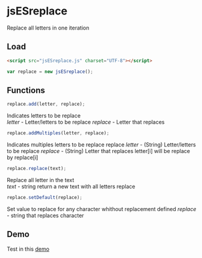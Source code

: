 # jsESreplace
Replace all letters in one iteration

## Load

```html
<script src="jsESreplace.js" charset="UTF-8"></script>
```
```js
var replace = new jsESreplace();
```

## Functions

```js
replace.add(letter, replace);
```
Indicates letters to be replace  
*letter* - Letter/letters to be replace 
*replace* - Letter that replaces 

```js
replace.addMultiples(letter, replace);
```
Indicates multiples letters to be replace replace 
*letter* - (String) Letter/letters to be replace 
*replace* - (String) Letter that replaces 
letter[i] will be replace by replace[i]

```js
replace.replace(text);
```
Replace all letter in the text  
*text* - string 
return a new text with all letters replace

```js
replace.setDefault(replace);
```
Set value to replace for any character whithout replacement defined
*replace* - string that replaces character

## Demo

Test in this [demo](https://cubiwan.github.io//jsESlanguage/jsESreplace/index.html)
